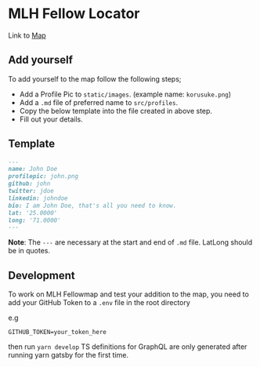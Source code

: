# MLH Fellow Locator

Link to [Map](https://mlh-fellows.surge.sh)

## Add yourself

To add yourself to the map follow the following steps;

- Add a Profile Pic to `static/images`. (example name: `korusuke.png`)
- Add a `.md` file of preferred name to `src/profiles`.
- Copy the below template into the file created in above step.
- Fill out your details.

## Template

```markdown
---
name: John Doe
profilepic: john.png
github: john
twitter: jdoe
linkedin: johndoe
bio: I am John Doe, that's all you need to know.
lat: '25.0000'
long: '71.0000'
---
```

**Note**: The `---` are necessary at the start and end of `.md` file. LatLong should be in quotes.

## Development

To work on MLH Fellowmap and test your addition to the map, you need to add your GitHub Token to a `.env` file in the root directory

e.g 
```
GITHUB_TOKEN=your_token_here
```

then run `yarn develop`
TS definitions for GraphQL are only generated after running yarn gatsby for the first time.